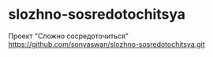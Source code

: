 # slozhno-sosredotochitsya
Проект "Сложно сосредоточиться"
https://github.com/sonyaswan/slozhno-sosredotochitsya.git
